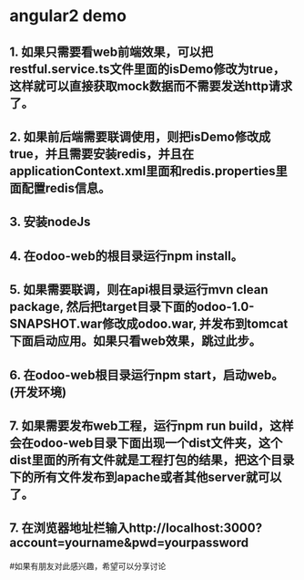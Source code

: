 
# angular2 demo
## 1. 如果只需要看web前端效果，可以把restful.service.ts文件里面的isDemo修改为true，这样就可以直接获取mock数据而不需要发送http请求了。
## 2. 如果前后端需要联调使用，则把isDemo修改成true，并且需要安装redis，并且在applicationContext.xml里面和redis.properties里面配置redis信息。
## 3. 安装nodeJs
## 4. 在odoo-web的根目录运行npm install。
## 5. 如果需要联调，则在api根目录运行mvn clean package, 然后把target目录下面的odoo-1.0-SNAPSHOT.war修改成odoo.war, 并发布到tomcat下面启动应用。如果只看web效果，跳过此步。
## 6. 在odoo-web根目录运行npm start，启动web。(开发环境)
## 7. 如果需要发布web工程，运行npm run build，这样会在odoo-web目录下面出现一个dist文件夹，这个dist里面的所有文件就是工程打包的结果，把这个目录下的所有文件发布到apache或者其他server就可以了。
## 7. 在浏览器地址栏输入http://localhost:3000?account=yourname&pwd=yourpassword
#如果有朋友对此感兴趣，希望可以分享讨论
